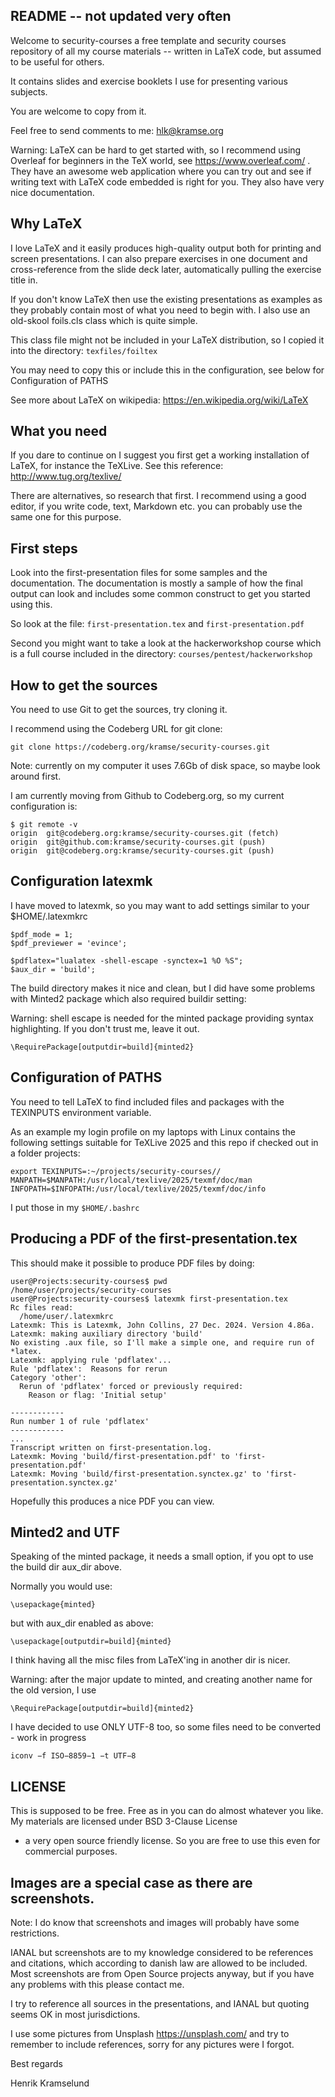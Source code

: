 

## README -- not updated very often

Welcome to security-courses a free template and security courses repository of all my course materials -- written in LaTeX code, but assumed to be useful for others.

It contains slides and exercise booklets I use for presenting various subjects.

You are welcome to copy from it.

Feel free to send comments to me: hlk@kramse.org


Warning: LaTeX can be hard to get started with, so I recommend using Overleaf for beginners in the TeX world, see https://www.overleaf.com/ . They have an awesome web application where you can try out and see if writing text with LaTeX code embedded is right for you. They also have very nice documentation.


## Why LaTeX

I love LaTeX and it easily produces high-quality output
both for printing and screen presentations. I can also prepare exercises in one document and cross-reference from the slide deck later, automatically pulling the exercise title in.

If you don't know LaTeX then use the existing presentations
as examples as they probably contain most of what you need to begin with. I also use an old-skool foils.cls class which is quite simple.

This class file might not be included in your LaTeX distribution, so I copied it into the directory:  `texfiles/foiltex`

You may need to copy this or include this in the configuration, see below for Configuration of PATHS

See more about LaTeX on wikipedia:
https://en.wikipedia.org/wiki/LaTeX



## What you need
If you dare to continue on I suggest you first get a working installation of LaTeX, for instance the TeXLive. See this reference: http://www.tug.org/texlive/

There are alternatives, so research that first. I recommend using a good editor, if you write code, text, Markdown etc. you can probably use the same one for this purpose.

## First steps

Look into the first-presentation files for some samples and
the documentation. The documentation is mostly a sample
of how the final output can look and includes some
common construct to get you started using this.

So look at the file: `first-presentation.tex` and `first-presentation.pdf`

Second you might want to take a look at the hackerworkshop
course which is a full course included in the directory: `courses/pentest/hackerworkshop`




## How to get the sources
You need to use Git to get the sources, try cloning it.



I recommend using the Codeberg URL for git clone:
```
git clone https://codeberg.org/kramse/security-courses.git
```

Note: currently on my computer it uses 7.6Gb of disk space, so maybe look around first.

I am currently moving from Github to Codeberg.org, so my current configuration is:
```
$ git remote -v
origin	git@codeberg.org:kramse/security-courses.git (fetch)
origin	git@github.com:kramse/security-courses.git (push)
origin	git@codeberg.org:kramse/security-courses.git (push)
```


## Configuration latexmk

I have moved to latexmk, so you may want to add settings similar to your $HOME/.latexmkrc

```
$pdf_mode = 1;
$pdf_previewer = 'evince';

$pdflatex="lualatex -shell-escape -synctex=1 %O %S";
$aux_dir = 'build';
```

The build directory makes it nice and clean, but I did have some problems with Minted2 package which also required buildir setting:

Warning: shell escape is needed for the minted package providing syntax highlighting. If you don't trust me, leave it out.

```
\RequirePackage[outputdir=build]{minted2}
```


## Configuration of PATHS
You need to tell LaTeX to find included files and packages
with the TEXINPUTS environment variable.

As an example my login profile on my laptops with Linux contains the following settings suitable for TeXLive 2025 and this repo if checked out in a folder projects:
```
export TEXINPUTS=:~/projects/security-courses//
MANPATH=$MANPATH:/usr/local/texlive/2025/texmf/doc/man
INFOPATH=$INFOPATH:/usr/local/texlive/2025/texmf/doc/info
```

I put those in my `$HOME/.bashrc`

## Producing a PDF of the first-presentation.tex

This should make it possible to produce PDF files by doing:
```
user@Projects:security-courses$ pwd
/home/user/projects/security-courses
user@Projects:security-courses$ latexmk first-presentation.tex
Rc files read:
  /home/user/.latexmkrc
Latexmk: This is Latexmk, John Collins, 27 Dec. 2024. Version 4.86a.
Latexmk: making auxiliary directory 'build'
No existing .aux file, so I'll make a simple one, and require run of *latex.
Latexmk: applying rule 'pdflatex'...
Rule 'pdflatex':  Reasons for rerun
Category 'other':
  Rerun of 'pdflatex' forced or previously required:
    Reason or flag: 'Initial setup'

------------
Run number 1 of rule 'pdflatex'
------------
...
Transcript written on first-presentation.log.
Latexmk: Moving 'build/first-presentation.pdf' to 'first-presentation.pdf'
Latexmk: Moving 'build/first-presentation.synctex.gz' to 'first-presentation.synctex.gz'

```
Hopefully this produces a nice PDF you can view.


## Minted2 and UTF

Speaking of the minted package, it needs a small option, if you opt to use the build dir aux_dir above.

Normally you would use:
```
\usepackage{minted}
```

but with aux_dir enabled as above:
```
\usepackage[outputdir=build]{minted}
```

I think having all the misc files from LaTeX'ing in another dir is nicer.

Warning: after the major update to minted, and creating another name for the old version, I use
```
\RequirePackage[outputdir=build]{minted2}
```

I have decided to use ONLY UTF-8 too, so some files need to be converted - work in progress
```
iconv −f ISO−8859−1 −t UTF−8
```




## LICENSE

This is supposed to be free. Free as in you can do almost
whatever you like. My materials are licensed under BSD 3-Clause License
- a very open source friendly license. So you are free to use this
even for commercial purposes.

## Images are a special case as there are screenshots.

Note: I do know that screenshots and images will probably have some restrictions.

IANAL but screenshots are to my knowledge considered to be references and
citations, which according to danish law are allowed to be included. Most
screenshots are from Open Source projects anyway, but if you have any problems
with this please contact me.

I try to reference all sources in the presentations, and IANAL but quoting seems OK in most jurisdictions.

I use some pictures from Unsplash https://unsplash.com/ and try to remember to include references, sorry for any pictures were I forgot.



Best regards

Henrik Kramselund
